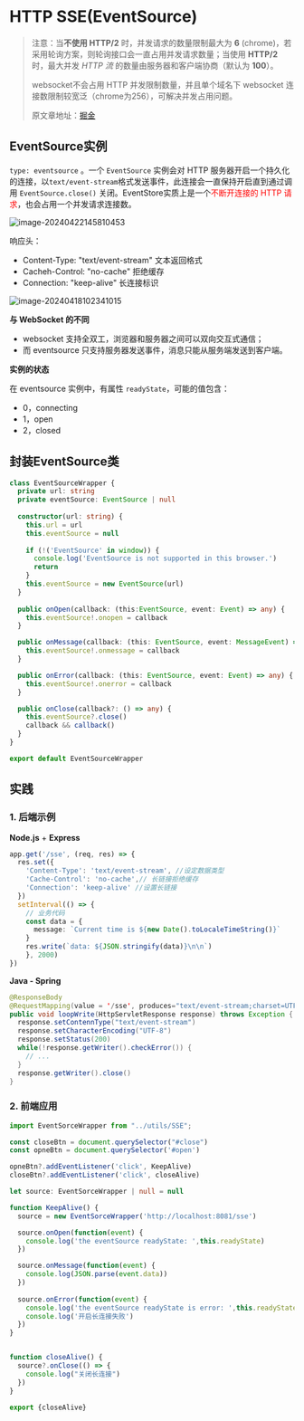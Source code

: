 # HTTP SSE(EventSource)

> 注意：当**不使用 HTTP/2** 时，并发请求的数量限制最大为 **6** (chrome)，若采用轮询方案，则轮询接口会一直占用并发请求数量；当使用 **HTTP/2** 时，最大并发 *HTTP 流* 的数量由服务器和客户端协商（默认为 **100**）。
>
> websocket不会占用 HTTP 并发限制数量，并且单个域名下 websocket 连接数限制较宽泛（chrome为256），可解决并发占用问题。
>
> 原文章地址：[掘金](https://juejin.cn/post/7325730345840066612)

## EventSource实例

`type: eventsource` 。一个 `EventSource` 实例会对 HTTP 服务器开启一个持久化的连接，以`text/event-stream`格式发送事件，此连接会一直保持开启直到通过调用 `EventSource.close()` 关闭。EventStore实质上是一个<font color="red">不断开连接的 HTTP 请求</font>，也会占用一个并发请求连接数。

![image-20240422145810453](https://pic-liclo.oss-cn-chengdu.aliyuncs.com/img2/202404221458722.png)

响应头：

- Content-Type: "text/event-stream"  文本返回格式
- Cacheh-Control: "no-cache"  拒绝缓存
- Connection: "keep-alive"  长连接标识

![image-20240418102341015](https://pic-liclo.oss-cn-chengdu.aliyuncs.com/img2/202404181023263.png)

**与 WebSocket 的不同**

- websocket 支持全双工，浏览器和服务器之间可以双向交互式通信；
- 而 eventsource 只支持服务器发送事件，消息只能从服务端发送到客户端。



**实例的状态**

在 eventsource 实例中，有属性 `readyState`，可能的值包含：

- 0，connecting
- 1，open
- 2，closed

## 封装EventSource类

```ts [SSE.ts]
class EventSourceWrapper {
  private url: string
  private eventSource: EventSource | null
  
  constructor(url: string) {
    this.url = url
    this.eventSource = null
    
    if (!('EventSource' in window)) {
      console.log('EventSource is not supported in this browser.')
      return
    }
    this.eventSource = new EventSource(url)
  }
  
  public onOpen(callback: (this:EventSource, event: Event) => any) {
    this.eventSource!.onopen = callback
  }

  public onMessage(callback: (this: EventSource, event: MessageEvent) => any) {
    this.eventSource!.onmessage = callback
  }

  public onError(callback: (this: EventSource, event: Event) => any) {
    this.eventSource!.onerror = callback
  }

  public onClose(callback?: () => any) {
    this.eventSource?.close()
    callback && callback()
  }
}

export default EventSourceWrapper
```

## 实践

### 1. 后端示例

**Node.js** + **Express**

```ts
app.get('/sse', (req, res) => {
  res.set({
    'Content-Type': 'text/event-stream', //设定数据类型
    'Cache-Control': 'no-cache',// 长链接拒绝缓存
    'Connection': 'keep-alive' //设置长链接
  })
  setInterval(() => {
  	// 业务代码
    const data = {
      message: `Current time is ${new Date().toLocaleTimeString()}`
    }
    res.write(`data: ${JSON.stringify(data)}\n\n`)
	}, 2000)
})
```

**Java - Spring**

```java
@ResponseBody
@RequestMapping(value = '/sse', produces="text/event-stream;charset=UTF-8")
public void loopWrite(HttpServletResponse response) throws Exception {
  response.setContennType("text/event-stream")
  response.setCharacterEncoding("UTF-8")
  response.setStatus(200)
  while(!response.getWriter().checkError()) {
    // ...
  }
  response.getWriter().close()
}
```



### 2. 前端应用

```ts
import EventSorceWrapper from "../utils/SSE";

const closeBtn = document.querySelector("#close")
const opneBtn = document.querySelector('#open')

opneBtn?.addEventListener('click', KeepAlive)
closeBtn?.addEventListener('click', closeAlive)

let source: EventSorceWrapper | null = null

function KeepAlive() {
  source = new EventSorceWrapper('http://localhost:8081/sse')

  source.onOpen(function(event) {
    console.log('the eventSource readyState: ',this.readyState)
  })

  source.onMessage(function(event) {
    console.log(JSON.parse(event.data))
  })
  
  source.onError(function(event) {
    console.log('the eventSource readyState is error: ',this.readyState)
    console.log('开启长连接失败')
  })
}


function closeAlive() {
  source?.onClose(() => {
    console.log("关闭长连接")
  })
}

export {closeAlive}
```

